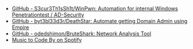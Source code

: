 
- [GitHub - S3cur3Th1sSh1t/WinPwn: Automation for internal Windows Penetrationtest / AD-Security](https://github.com/S3cur3Th1sSh1t/WinPwn)
- [GitHub - byt3bl33d3r/DeathStar: Automate getting Domain Admin using Empire](https://github.com/byt3bl33d3r/DeathStar)
- [GitHub - odedshimon/BruteShark: Network Analysis Tool](https://github.com/odedshimon/BruteShark)
- [Music to Code By on Spotify](https://open.spotify.com/playlist/6iNenOLfxDf94ZF9OZA8fd?si=hs-gGVD1RguqxeaoSRv4pQ)

